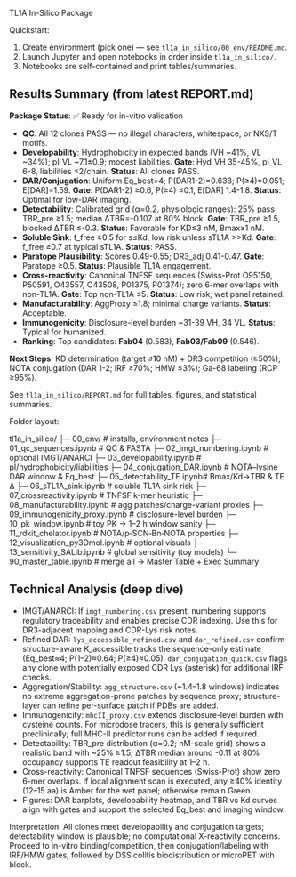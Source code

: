  TL1A In-Silico Package

 Quickstart:

 1) Create environment (pick one) — see `tl1a_in_silico/00_env/README.md`.
 2) Launch Jupyter and open notebooks in order inside `tl1a_in_silico/`.
 3) Notebooks are self-contained and print tables/summaries.

## Results Summary (from latest REPORT.md)

**Package Status**: ✅ Ready for in-vitro validation

- **QC**: All 12 clones PASS — no illegal characters, whitespace, or NXS/T motifs.
- **Developability**: Hydrophobicity in expected bands (VH ~41%, VL ~34%); pI_VL ~7.1±0.9; modest liabilities. **Gate**: Hyd_VH 35-45%, pI_VL 6-8, liabilities ≤2/chain. **Status**: All clones PASS.
- **DAR/Conjugation**: Uniform Eq_best=4; P(DAR1-2)=0.638; P(≥4)=0.051; E[DAR]=1.59. **Gate**: P(DAR1-2) ≥0.6, P(≥4) ≤0.1, E[DAR] 1.4-1.8. **Status**: Optimal for low-DAR imaging.
- **Detectability**: Calibrated grid (α=0.2, physiologic ranges): 25% pass TBR_pre ≥1.5; median ΔTBR=-0.107 at 80% block. **Gate**: TBR_pre ≥1.5, blocked ΔTBR ≤-0.3. **Status**: Favorable for KD≤3 nM, Bmax≥1 nM.
- **Soluble Sink**: f_free ≥0.5 for s≤Kd; low risk unless sTL1A >>Kd. **Gate**: f_free ≥0.7 at typical sTL1A. **Status**: PASS.
- **Paratope Plausibility**: Scores 0.49-0.55; DR3_adj 0.41-0.47. **Gate**: Paratope ≥0.5. **Status**: Plausible TL1A engagement.
- **Cross-reactivity**: Canonical TNFSF sequences (Swiss-Prot O95150, P50591, O43557, O43508, P01375, P01374); zero 6-mer overlaps with non-TL1A. **Gate**: Top non-TL1A ≤5. **Status**: Low risk; wet panel retained.
- **Manufacturability**: AggProxy ≤1.8; minimal charge variants. **Status**: Acceptable.
- **Immunogenicity**: Disclosure-level burden ~31-39 VH, 34 VL. **Status**: Typical for humanized.
- **Ranking**: Top candidates: **Fab04** (0.583), **Fab03/Fab09** (0.546).

**Next Steps**: KD determination (target ≤10 nM) + DR3 competition (≥50%); NOTA conjugation (DAR 1-2; IRF ≥70%; HMW ≤3%); Ga-68 labeling (RCP ≥95%).

See `tl1a_in_silico/REPORT.md` for full tables, figures, and statistical summaries.

Folder layout:

tl1a_in_silico/
 ├─ 00_env/                  # installs, environment notes
 ├─ 01_qc_sequences.ipynb    # QC & FASTA
 ├─ 02_imgt_numbering.ipynb  # optional IMGT/ANARCI
 ├─ 03_developability.ipynb  # pI/hydrophobicity/liabilities
 ├─ 04_conjugation_DAR.ipynb # NOTA–lysine DAR window & Eq_best
 ├─ 05_detectability_TE.ipynb# Bmax/Kd→TBR & TE Δ
 ├─ 06_sTL1A_sink.ipynb      # soluble TL1A sink risk
 ├─ 07_crossreactivity.ipynb # TNFSF k-mer heuristic
 ├─ 08_manufacturability.ipynb # agg patches/charge-variant proxies
 ├─ 09_immunogenicity_proxy.ipynb # disclosure-level burden
 ├─ 10_pk_window.ipynb       # toy PK → 1–2 h window sanity
 ├─ 11_rdkit_chelator.ipynb  # NOTA/p‑SCN‑Bn‑NOTA properties
 ├─ 12_visualization_py3Dmol.ipynb # optional visuals
 ├─ 13_sensitivity_SALib.ipynb # global sensitivity (toy models)
 └─ 90_master_table.ipynb    # merge all → Master Table + Exec Summary


## Technical Analysis (deep dive)

- IMGT/ANARCI: If `imgt_numbering.csv` present, numbering supports regulatory traceability and enables precise CDR indexing. Use this for DR3-adjacent mapping and CDR-Lys risk notes.
- Refined DAR: `lys_accessible_refined.csv` and `dar_refined.csv` confirm structure-aware K_accessible tracks the sequence-only estimate (Eq_best≈4; P(1–2)≈0.64; P(≥4)≈0.05). `dar_conjugation_quick.csv` flags any clone with potentially exposed CDR Lys (asterisk) for additional IRF checks.
- Aggregation/Stability: `agg_structure.csv` (~1.4–1.8 windows) indicates no extreme aggregation-prone patches by sequence proxy; structure-layer can refine per-surface patch if PDBs are added.
- Immunogenicity: `mhcII_proxy.csv` extends disclosure-level burden with cysteine counts. For microdose tracers, this is generally sufficient preclinically; full MHC-II predictor runs can be added if required.
- Detectability: TBR_pre distribution (α=0.2; nM-scale grid) shows a realistic band with ~25% ≥1.5; ΔTBR median around -0.11 at 80% occupancy supports TE readout feasibility at 1–2 h.
- Cross-reactivity: Canonical TNFSF sequences (Swiss-Prot) show zero 6-mer overlaps. If local alignment scan is executed, any ≥40% identity (12–15 aa) is Amber for the wet panel; otherwise remain Green.
- Figures: DAR barplots, developability heatmap, and TBR vs Kd curves align with gates and support the selected Eq_best and imaging window.

Interpretation: All clones meet developability and conjugation targets; detectability window is plausible; no computational X-reactivity concerns. Proceed to in-vitro binding/competition, then conjugation/labeling with IRF/HMW gates, followed by DSS colitis biodistribution or microPET with block.

